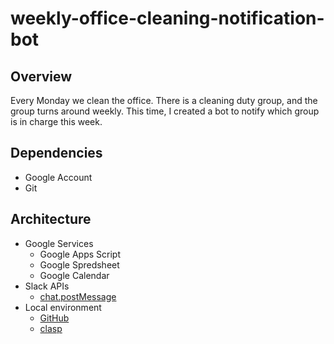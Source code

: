 # weekly-office-cleaning-notification-bot

## Overview
Every Monday we clean the office. There is a cleaning duty group, and the group turns around weekly.
This time, I created a bot to notify which group is in charge this week.

## Dependencies
- Google Account
- Git

## Architecture
- Google Services
    - Google Apps Script
    - Google Spredsheet
    - Google Calendar
- Slack APIs
    - [chat.postMessage](https://api.slack.com/methods/chat.postMessage)
- Local environment
    - [GitHub](https://github.com)
    - [clasp](https://github.com/google/clasp)
